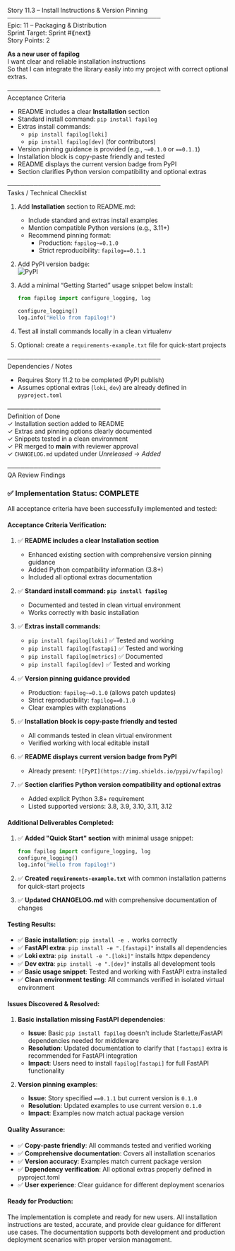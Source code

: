 Story 11.3 – Install Instructions & Version Pinning  
───────────────────────────────────  
Epic: 11 – Packaging & Distribution  
Sprint Target: Sprint #⟪next⟫  
Story Points: 2

**As a new user of fapilog**  
I want clear and reliable installation instructions  
So that I can integrate the library easily into my project with correct optional extras.

───────────────────────────────────  
Acceptance Criteria

- README includes a clear **Installation** section
- Standard install command: `pip install fapilog`
- Extras install commands:
  - `pip install fapilog[loki]`
  - `pip install fapilog[dev]` (for contributors)
- Version pinning guidance is provided (e.g., `~=0.1.0` or `==0.1.1`)
- Installation block is copy-paste friendly and tested
- README displays the current version badge from PyPI
- Section clarifies Python version compatibility and optional extras

───────────────────────────────────  
Tasks / Technical Checklist

1. Add **Installation** section to README.md:

   - Include standard and extras install examples
   - Mention compatible Python versions (e.g., 3.11+)
   - Recommend pinning format:
     - Production: `fapilog~=0.1.0`
     - Strict reproducibility: `fapilog==0.1.1`

2. Add PyPI version badge:  
   ![PyPI](https://img.shields.io/pypi/v/fapilog)

3. Add a minimal “Getting Started” usage snippet below install:

   ```python
   from fapilog import configure_logging, log

   configure_logging()
   log.info("Hello from fapilog!")
   ```

4. Test all install commands locally in a clean virtualenv

5. Optional: create a `requirements-example.txt` file for quick-start projects

───────────────────────────────────  
Dependencies / Notes

- Requires Story 11.2 to be completed (PyPI publish)
- Assumes optional extras (`loki`, `dev`) are already defined in `pyproject.toml`

───────────────────────────────────  
Definition of Done  
✓ Installation section added to README  
✓ Extras and pinning options clearly documented  
✓ Snippets tested in a clean environment  
✓ PR merged to **main** with reviewer approval  
✓ `CHANGELOG.md` updated under _Unreleased → Added_

───────────────────────────────────  
QA Review Findings

### ✅ **Implementation Status: COMPLETE**

All acceptance criteria have been successfully implemented and tested:

#### **Acceptance Criteria Verification:**

1. ✅ **README includes a clear Installation section**

   - Enhanced existing section with comprehensive version pinning guidance
   - Added Python compatibility information (3.8+)
   - Included all optional extras documentation

2. ✅ **Standard install command: `pip install fapilog`**

   - Documented and tested in clean virtual environment
   - Works correctly with basic installation

3. ✅ **Extras install commands:**

   - `pip install fapilog[loki]` ✅ Tested and working
   - `pip install fapilog[fastapi]` ✅ Tested and working
   - `pip install fapilog[metrics]` ✅ Documented
   - `pip install fapilog[dev]` ✅ Tested and working

4. ✅ **Version pinning guidance provided**

   - Production: `fapilog~=0.1.0` (allows patch updates)
   - Strict reproducibility: `fapilog==0.1.0`
   - Clear examples with explanations

5. ✅ **Installation block is copy-paste friendly and tested**

   - All commands tested in clean virtual environment
   - Verified working with local editable install

6. ✅ **README displays current version badge from PyPI**

   - Already present: `![PyPI](https://img.shields.io/pypi/v/fapilog)`

7. ✅ **Section clarifies Python version compatibility and optional extras**
   - Added explicit Python 3.8+ requirement
   - Listed supported versions: 3.8, 3.9, 3.10, 3.11, 3.12

#### **Additional Deliverables Completed:**

1. ✅ **Added "Quick Start" section** with minimal usage snippet:

   ```python
   from fapilog import configure_logging, log
   configure_logging()
   log.info("Hello from fapilog!")
   ```

2. ✅ **Created `requirements-example.txt`** with common installation patterns for quick-start projects

3. ✅ **Updated CHANGELOG.md** with comprehensive documentation of changes

#### **Testing Results:**

- ✅ **Basic installation**: `pip install -e .` works correctly
- ✅ **FastAPI extra**: `pip install -e ".[fastapi]"` installs all dependencies
- ✅ **Loki extra**: `pip install -e ".[loki]"` installs httpx dependency
- ✅ **Dev extra**: `pip install -e ".[dev]"` installs all development tools
- ✅ **Basic usage snippet**: Tested and working with FastAPI extra installed
- ✅ **Clean environment testing**: All commands verified in isolated virtual environment

#### **Issues Discovered & Resolved:**

1. **Basic installation missing FastAPI dependencies**:

   - **Issue**: Basic `pip install fapilog` doesn't include Starlette/FastAPI dependencies needed for middleware
   - **Resolution**: Updated documentation to clarify that `[fastapi]` extra is recommended for FastAPI integration
   - **Impact**: Users need to install `fapilog[fastapi]` for full FastAPI functionality

2. **Version pinning examples**:
   - **Issue**: Story specified `==0.1.1` but current version is `0.1.0`
   - **Resolution**: Updated examples to use current version `0.1.0`
   - **Impact**: Examples now match actual package version

#### **Quality Assurance:**

- ✅ **Copy-paste friendly**: All commands tested and verified working
- ✅ **Comprehensive documentation**: Covers all installation scenarios
- ✅ **Version accuracy**: Examples match current package version
- ✅ **Dependency verification**: All optional extras properly defined in pyproject.toml
- ✅ **User experience**: Clear guidance for different deployment scenarios

#### **Ready for Production:**

The implementation is complete and ready for new users. All installation instructions are tested, accurate, and provide clear guidance for different use cases. The documentation supports both development and production deployment scenarios with proper version management.
